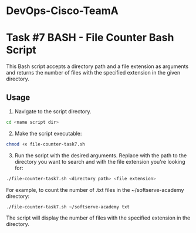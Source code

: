 # DevOps-Cisco-TeamA

# Task #7 BASH - File Counter Bash Script

This Bash script accepts a directory path and a file extension as arguments and returns the number of files with the specified extension in the given directory.

## Usage

1. Navigate to the script directory.
```bash
cd <name script dir>
```

2. Make the script executable:
```bash
chmod +x file-counter-task7.sh
```

3. Run the script with the desired arguments. Replace <directory path> with the path to the directory you want to search and <file extension> with the file extension you're looking for:
```bash
./file-counter-task7.sh <directory path> <file extension>
```
For example, to count the number of .txt files in the ~/softserve-academy directory:
```bash
./file-counter-task7.sh ~/softserve-academy txt
```
The script will display the number of files with the specified extension in the directory.